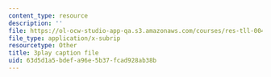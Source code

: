 ```yaml
---
content_type: resource
description: ''
file: https://ol-ocw-studio-app-qa.s3.amazonaws.com/courses/res-tll-004-stem-concept-videos-fall-2013/63d5d1a5bdefa96e5b37fcad928ab38b_eRZDD6Ypdc0.srt
file_type: application/x-subrip
resourcetype: Other
title: 3play caption file
uid: 63d5d1a5-bdef-a96e-5b37-fcad928ab38b
---
```

